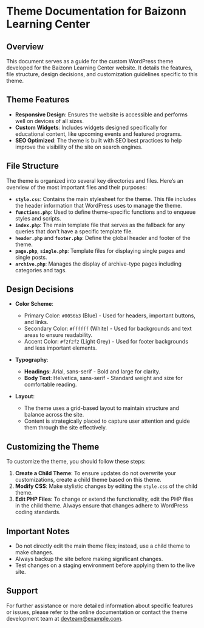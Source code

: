 # Theme Documentation for Baizonn Learning Center

## Overview
This document serves as a guide for the custom WordPress theme developed for the Baizonn Learning Center website. It details the features, file structure, design decisions, and customization guidelines specific to this theme.

## Theme Features
- **Responsive Design**: Ensures the website is accessible and performs well on devices of all sizes.
- **Custom Widgets**: Includes widgets designed specifically for educational content, like upcoming events and featured programs.
- **SEO Optimized**: The theme is built with SEO best practices to help improve the visibility of the site on search engines.

## File Structure
The theme is organized into several key directories and files. Here’s an overview of the most important files and their purposes:

- **`style.css`**: Contains the main stylesheet for the theme. This file includes the header information that WordPress uses to manage the theme.
- **`functions.php`**: Used to define theme-specific functions and to enqueue styles and scripts.
- **`index.php`**: The main template file that serves as the fallback for any queries that don't have a specific template file.
- **`header.php`** and **`footer.php`**: Define the global header and footer of the theme.
- **`page.php`**, **`single.php`**: Template files for displaying single pages and single posts.
- **`archive.php`**: Manages the display of archive-type pages including categories and tags.

## Design Decisions
- **Color Scheme**:
  - Primary Color: `#0056b3` (Blue) - Used for headers, important buttons, and links.
  - Secondary Color: `#ffffff` (White) - Used for backgrounds and text areas to ensure readability.
  - Accent Color: `#f2f2f2` (Light Grey) - Used for footer backgrounds and less important elements.

- **Typography**:
  - **Headings**: Arial, sans-serif - Bold and large for clarity.
  - **Body Text**: Helvetica, sans-serif - Standard weight and size for comfortable reading.

- **Layout**:
  - The theme uses a grid-based layout to maintain structure and balance across the site.
  - Content is strategically placed to capture user attention and guide them through the site effectively.

## Customizing the Theme
To customize the theme, you should follow these steps:

1. **Create a Child Theme**: To ensure updates do not overwrite your customizations, create a child theme based on this theme.
2. **Modify CSS**: Make stylistic changes by editing the `style.css` of the child theme.
3. **Edit PHP Files**: To change or extend the functionality, edit the PHP files in the child theme. Always ensure that changes adhere to WordPress coding standards.

## Important Notes
- Do not directly edit the main theme files; instead, use a child theme to make changes.
- Always backup the site before making significant changes.
- Test changes on a staging environment before applying them to the live site.

## Support
For further assistance or more detailed information about specific features or issues, please refer to the online documentation or contact the theme development team at [devteam@example.com](mailto:devteam@example.com).
